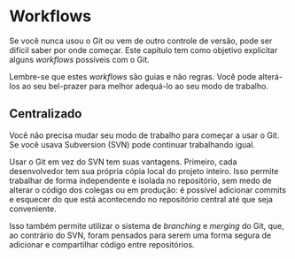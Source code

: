 # Workflows

Se você nunca usou o Git ou vem de outro controle de versão, pode ser difícil saber por onde começar. Este capítulo tem como objetivo explicitar alguns *workflows* possíveis com o Git.

Lembre-se que estes *workflows* são guias e não regras. Você pode alterá-los ao seu bel-prazer para melhor adequá-lo ao seu modo de trabalho.

## Centralizado

Você não precisa mudar seu modo de trabalho para começar a usar o Git. Se você usava Subversion (SVN) pode continuar trabalhando igual.

Usar o Git em vez do SVN tem suas vantagens. Primeiro, cada desenvolvedor tem sua própria cópia local do projeto inteiro. Isso permite trabalhar de forma independente e isolada no repositório, sem medo de alterar o código dos colegas ou em produção: é possível adicionar commits e esquecer do que está acontecendo no repositório central até que seja conveniente.

Isso também permite utilizar o sistema de *branching* e *merging* do Git, que, ao contrário do SVN, foram pensados para serem uma forma segura de adicionar e compartilhar código entre repositórios.